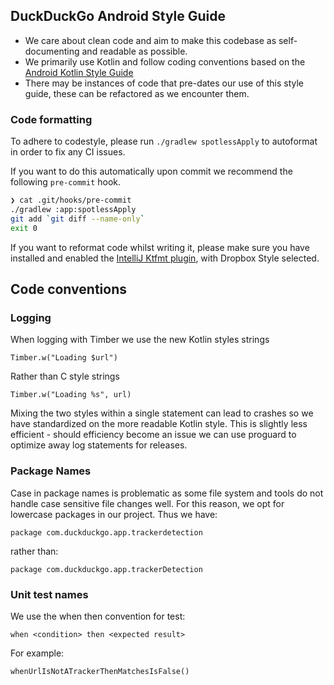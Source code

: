 ## DuckDuckGo Android Style Guide
* We care about clean code and aim to make this codebase as self-documenting and readable as possible.
* We primarily use Kotlin and follow coding conventions based on the [Android Kotlin Style Guide](https://developer.android.com/kotlin/style-guide)
* There may be instances of code that pre-dates our use of this style guide, these can be refactored as we encounter them.

###  Code formatting

To adhere to codestyle, please run `./gradlew spotlessApply` to autoformat in order to fix any CI issues.

If you want to do this automatically upon commit we recommend the following `pre-commit` hook.

```bash
❯ cat .git/hooks/pre-commit
./gradlew :app:spotlessApply
git add `git diff --name-only`
exit 0
```

If you want to reformat code whilst writing it, please make sure you have installed and enabled 
the [IntelliJ Ktfmt plugin](https://plugins.jetbrains.com/plugin/14912-ktfmt), with Dropbox Style selected.

##  Code conventions

### Logging
When logging with Timber we use the new Kotlin styles strings

```Timber.w("Loading $url")```

Rather than C style strings

```Timber.w("Loading %s", url)```

Mixing the two styles within a single statement can lead to crashes so we have standardized on the more readable Kotlin style. This is slightly less efficient - should efficiency become an issue we can use proguard to optimize away log statements for releases.

### Package Names
Case in package names is problematic as some file system and tools do not handle case sensitive file changes well. For this reason, we opt for lowercase packages in our project. Thus we have:

```package com.duckduckgo.app.trackerdetection```

rather than:

```package com.duckduckgo.app.trackerDetection```

### Unit test names
We use the when then convention for test:

```when <condition> then <expected result>```

For example:

```whenUrlIsNotATrackerThenMatchesIsFalse()```
